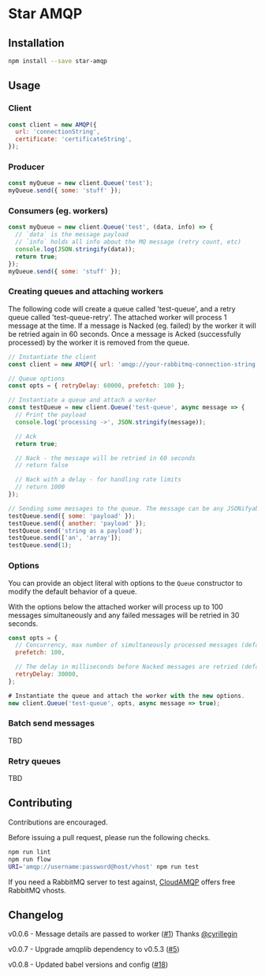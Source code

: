 # Star AMQP

## Installation

```sh
npm install --save star-amqp
```

## Usage

### Client

```js
const client = new AMQP({
  url: 'connectionString',
  certificate: 'certificateString',
});
```

### Producer

```js
const myQueue = new client.Queue('test');
myQueue.send({ some: 'stuff' });
```

### Consumers (eg. workers)

```js
const myQueue = new client.Queue('test', (data, info) => {
  // `data` is the message payload
  // `info` holds all info about the MQ message (retry count, etc)
  console.log(JSON.stringify(data));
  return true;
});
myQueue.send({ some: 'stuff' });
```

### Creating queues and attaching workers

The following code will create a queue called 'test-queue', and a retry queue
called 'test-queue-retry'. The attached worker will process 1 message at the
time. If a message is Nacked (eg. failed) by the worker it will be retried again
in 60 seconds. Once a message is Acked (successfully processed) by the worker it
is removed from the queue.

```js
// Instantiate the client
const client = new AMQP({ url: 'amqp://your-rabbitmq-connection-string' });

// Queue options
const opts = { retryDelay: 60000, prefetch: 100 };

// Instantiate a queue and attach a worker
const testQueue = new client.Queue('test-queue', async message => {
  // Print the payload
  console.log('processing ->', JSON.stringify(message));

  // Ack
  return true;

  // Nack - the message will be retried in 60 seconds
  // return false

  // Nack with a delay - for handling rate limits
  // return 1000
});

// Sending some messages to the queue. The message can be any JSONifyable type.
testQueue.send({ some: 'payload' });
testQueue.send({ another: 'payload' });
testQueue.send('string as a payload');
testQueue.send(['an', 'array']);
testQueue.send(1);
```

### Options

You can provide an object literal with options to the `Queue` constructor to
modify the default behavior of a queue.

With the options below the attached worker will process up to 100 messages
simultaneously and any failed messages will be retried in 30 seconds.

```js
const opts = {
  // Concurrency, max number of simultaneously processed messages (default: 1)
  prefetch: 100,

  // The delay in milliseconds before Nacked messages are retried (default: 60000)
  retryDelay: 30000,
};

# Instantiate the queue and attach the worker with the new options.
new client.Queue('test-queue', opts, async message => true);
```

### Batch send messages

TBD

### Retry queues

TBD

## Contributing

Contributions are encouraged.

Before issuing a pull request, please run the following checks.

```sh
npm run lint
npm run flow
URI='amqp://username:password@host/vhost' npm run test
```

If you need a RabbitMQ server to test against,
[CloudAMQP](https://www.cloudamqp.com/) offers free RabbitMQ vhosts.

## Changelog

v0.0.6 - Message details are passed to worker
([#1](https://github.com/lirbank/star-amqp/pull/1)) Thanks
[@cyrillegin](https://github.com/cyrillegin)

v0.0.7 - Upgrade amqplib dependency to v0.5.3
([#5](https://github.com/lirbank/star-amqp/pull/5))

v0.0.8 - Updated babel versions and config ([#18](https://github.com/lirbank/star-amqp/pull/18))